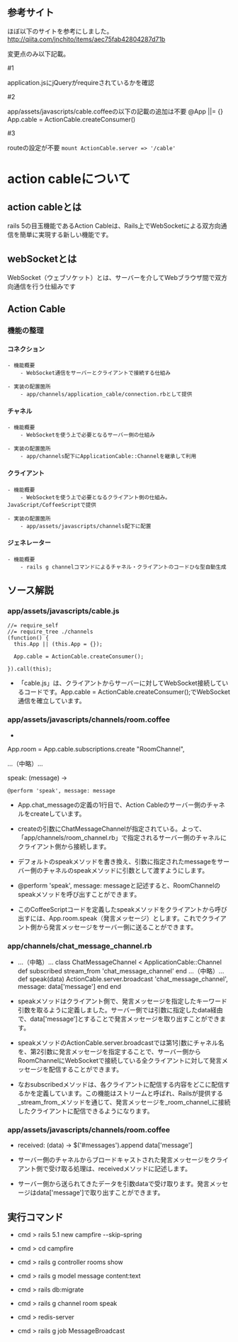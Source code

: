 ## 参考サイト

ほぼ以下のサイトを参考にしました。
http://qiita.com/jnchito/items/aec75fab42804287d71b

変更点のみ以下記載。

#1

application.jsにjQueryがrequireされているかを確認

#2 

app/assets/javascripts/cable.coffeeの以下の記載の追加は不要
@App ||= {}
App.cable = ActionCable.createConsumer()

#3

routeの設定が不要
`mount ActionCable.server => '/cable'`


# action cableについて


## action cableとは
rails 5の目玉機能であるAction Cableは、Rails上でWebSocketによる双方向通信を簡単に実現する新しい機能です。

## webSocketとは
WebSocket（ウェブソケット）とは、サーバーを介してWebブラウザ間で双方向通信を行う仕組みです

## Action Cable
### 機能の整理

#### コネクション
	- 機能概要
		- WebSocket通信をサーバーとクライアントで接続する仕組み

	- 実装の配置箇所
		- app/channels/application_cable/connection.rbとして提供

#### チャネル
	- 機能概要
		- WebSocketを使う上で必要となるサーバー側の仕組み

	- 実装の配置箇所
		- app/channels配下にApplicationCable::Channelを継承して利用

#### クライアント
	- 機能概要
		- WebSocketを使う上で必要となるクライアント側の仕組み。JavaScript/CoffeeScriptで提供

	- 実装の配置箇所
		- app/assets/javascripts/channels配下に配置

#### ジェネレーター
	- 機能概要
		- rails g channelコマンドによるチャネル・クライアントのコードひな型自動生成

## ソース解説
### app/assets/javascripts/cable.js

```//= require action_cable
//= require_self
//= require_tree ./channels
(function() {
  this.App || (this.App = {});

  App.cable = ActionCable.createConsumer();

}).call(this);
```


- 「cable.js」は、クライアントからサーバーに対してWebSocket接続しているコードです。App.cable = ActionCable.createConsumer();でWebSocket通信を確立しています。

### app/assets/javascripts/channels/room.coffee
- 
App.room = App.cable.subscriptions.create "RoomChannel",

…（中略）…

speak: (message) ->

    @perform 'speak', message: message


- App.chat_messageの定義の1行目で、Action Cableのサーバー側のチャネルをcreateしています。

- createの引数にChatMessageChannelが指定されている。よって、「app/channels/room_channel.rb」で指定されるサーバー側のチャネルにクライアント側から接続します。

- デフォルトのspeakメソッドを書き換え、引数に指定されたmessageをサーバー側のチャネルのspeakメソッドに引数として渡すようにします。

- @perform 'speak', message: messageと記述すると、RoomChannelのspeakメソッドを呼び出すことができます。

- このCoffeeScriptコードを定義したspeakメソッドをクライアントから呼び出すには、App.room.speak（発言メッセージ）とします。これでクライアント側から発言メッセージをサーバー側に送ることができます。

### app/channels/chat_message_channel.rb
- …（中略）…
class ChatMessageChannel < ApplicationCable::Channel
  def subscribed
    stream_from 'chat_message_channel'
  end
…（中略）…
  def speak(data)
    ActionCable.server.broadcast 'chat_message_channel', message: data['message']
  end
end

- speakメソッドはクライアント側で、発言メッセージを指定したキーワード引数を取るように定義しました。サーバー側では引数に指定したdata経由で、data['message']とすることで発言メッセージを取り出すことができます。

- speakメソッドのActionCable.server.broadcastでは第1引数にチャネル名を、第2引数に発言メッセージを指定することで、サーバー側からRoomChannelにWebSocketで接続している全クライアントに対して発言メッセージを配信することができます。

- なおsubscribedメソッドは、各クライアントに配信する内容をどこに配信するかを定義しています。この機能はストリームと呼ばれ、Railsが提供する_stream_from_メソッドを通じて、発言メッセージを_room_channel_に接続したクライアントに配信できるようになります。
	
### app/assets/javascripts/channels/room.coffee
- received: (data) ->
    $('#messages').append data['message']

- サーバー側のチャネルからブロードキャストされた発言メッセージをクライアント側で受け取る処理は、receivedメソッドに記述します。

- サーバー側から送られてきたデータを引数dataで受け取ります。発言メッセージはdata['message']で取り出すことができます。



## 実行コマンド
- cmd > rails 5.1 new campfire --skip-spring

- cmd > cd campfire

- cmd > rails g controller rooms show

- cmd > rails g model message content:text

- cmd > rails db:migrate

- cmd > rails g channel room speak

- cmd > redis-server

- cmd > rails g job MessageBroadcast

